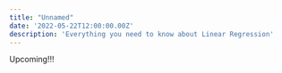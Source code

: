```yaml
---
title: "Unnamed"
date: '2022-05-22T12:00:00.00Z'
description: 'Everything you need to know about Linear Regression'
---
```


Upcoming!!!
